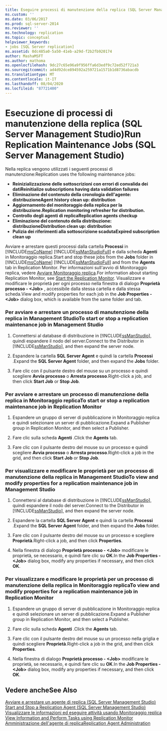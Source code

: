 ```yaml
---
title: Eseguire processi di manutenzione della replica (SQL Server Management Studio) | Microsoft Docs
ms.custom: ''
ms.date: 03/06/2017
ms.prod: sql-server-2014
ms.reviewer: ''
ms.technology: replication
ms.topic: conceptual
helpviewer_keywords:
- jobs [SQL Server replication]
ms.assetid: 0dc485a0-5a50-41eb-a29d-f2b2fb920174
author: MashaMSFT
ms.author: mathoma
ms.openlocfilehash: 9dc27c65e96a9f956ffa6d3edf9c72ed52f721a3
ms.sourcegitcommit: ad4d92dce894592a259721a1571b1d8736abacdb
ms.translationtype: MT
ms.contentlocale: it-IT
ms.lasthandoff: 08/04/2020
ms.locfileid: "87721400"
---
```

# <a name="run-replication-maintenance-jobs-sql-server-management-studio"></a><span data-ttu-id="0c5bb-102">Esecuzione di processi di manutenzione della replica (SQL Server Management Studio)</span><span class="sxs-lookup"><span data-stu-id="0c5bb-102">Run Replication Maintenance Jobs (SQL Server Management Studio)</span></span>
  <span data-ttu-id="0c5bb-103">Nella replica vengono utilizzati i seguenti processi di manutenzione:</span><span class="sxs-lookup"><span data-stu-id="0c5bb-103">Replication uses the following maintenance jobs:</span></span>  
  
-   <span data-ttu-id="0c5bb-104">**Reinizializzazione delle sottoscrizioni con errori di convalida dei dati**</span><span class="sxs-lookup"><span data-stu-id="0c5bb-104">**Reinitialize subscriptions having data validation failures**</span></span>
-   <span data-ttu-id="0c5bb-105">**Eliminazione del contenuto della cronologia dell'agente: distribuzione**</span><span class="sxs-lookup"><span data-stu-id="0c5bb-105">**Agent history clean up: distribution**</span></span>
-   <span data-ttu-id="0c5bb-106">**Aggiornamento del monitoraggio della replica per la distribuzione.**</span><span class="sxs-lookup"><span data-stu-id="0c5bb-106">**Replication monitoring refresher for distribution.**</span></span>
-   <span data-ttu-id="0c5bb-107">**Controllo degli agenti di replica**</span><span class="sxs-lookup"><span data-stu-id="0c5bb-107">**Replication agents checkup**</span></span>
-   <span data-ttu-id="0c5bb-108">**Eliminazione del contenuto della distribuzione: distribuzione**</span><span class="sxs-lookup"><span data-stu-id="0c5bb-108">**Distribution clean up: distribution**</span></span>
-   <span data-ttu-id="0c5bb-109">**Pulizia dei riferimenti alla sottoscrizione scaduta**</span><span class="sxs-lookup"><span data-stu-id="0c5bb-109">**Expired subscription clean up**</span></span>  
  
 <span data-ttu-id="0c5bb-110">Avviare e arrestare questi processi dalla cartella **Processi** in [!INCLUDE[msCoName](../../../includes/msconame-md.md)] [!INCLUDE[ssManStudioFull](../../../includes/ssmanstudiofull-md.md)] e dalla scheda **Agenti** in Monitoraggio replica.</span><span class="sxs-lookup"><span data-stu-id="0c5bb-110">Start and stop these jobs from the **Jobs** folder in [!INCLUDE[msCoName](../../../includes/msconame-md.md)] [!INCLUDE[ssManStudioFull](../../../includes/ssmanstudiofull-md.md)] and from the **Agents** tab in Replication Monitor.</span></span> <span data-ttu-id="0c5bb-111">Per informazioni sull'avvio di Monitoraggio replica, vedere [Avviare Monitoraggio replica](../monitor/start-the-replication-monitor.md).</span><span class="sxs-lookup"><span data-stu-id="0c5bb-111">For information about starting Replication Monitor, see [Start the Replication Monitor](../monitor/start-the-replication-monitor.md).</span></span> <span data-ttu-id="0c5bb-112">Visualizzare e modificare le proprietà per ogni processo nella finestra di dialogo **Proprietà processo - \<Job>** , accessibile dalla stessa cartella e dalla stessa scheda.</span><span class="sxs-lookup"><span data-stu-id="0c5bb-112">View and modify properties for each job in the **Job Properties - \<Job>** dialog box, which is available from the same folder and tab.</span></span>  
  
### <a name="to-start-or-stop-a-replication-maintenance-job-in-management-studio"></a><span data-ttu-id="0c5bb-113">Per avviare e arrestare un processo di manutenzione della replica in Management Studio</span><span class="sxs-lookup"><span data-stu-id="0c5bb-113">To start or stop a replication maintenance job in Management Studio</span></span>  
  
1.  <span data-ttu-id="0c5bb-114">Connettersi al database di distribuzione in [!INCLUDE[ssManStudio](../../../includes/ssmanstudio-md.md)], quindi espandere il nodo del server.</span><span class="sxs-lookup"><span data-stu-id="0c5bb-114">Connect to the Distributor in [!INCLUDE[ssManStudio](../../../includes/ssmanstudio-md.md)], and then expand the server node.</span></span>  
  
2.  <span data-ttu-id="0c5bb-115">Espandere la cartella **SQL Server Agent** e quindi la cartella **Processi** .</span><span class="sxs-lookup"><span data-stu-id="0c5bb-115">Expand the **SQL Server Agent** folder, and then expand the **Jobs** folder.</span></span>  
  
3.  <span data-ttu-id="0c5bb-116">Fare clic con il pulsante destro del mouse su un processo e quindi scegliere **Avvia processo** o **Arresta processo**.</span><span class="sxs-lookup"><span data-stu-id="0c5bb-116">Right-click a job, and then click **Start Job** or **Stop Job**.</span></span>  
  
### <a name="to-start-or-stop-a-replication-maintenance-job-in-replication-monitor"></a><span data-ttu-id="0c5bb-117">Per avviare e arrestare un processo di manutenzione della replica in Monitoraggio replica</span><span class="sxs-lookup"><span data-stu-id="0c5bb-117">To start or stop a replication maintenance job in Replication Monitor</span></span>  
  
1.  <span data-ttu-id="0c5bb-118">Espandere un gruppo di server di pubblicazione in Monitoraggio replica e quindi selezionare un server di pubblicazione.</span><span class="sxs-lookup"><span data-stu-id="0c5bb-118">Expand a Publisher group in Replication Monitor, and then select a Publisher.</span></span>  
  
2.  <span data-ttu-id="0c5bb-119">Fare clic sulla scheda **Agenti** .</span><span class="sxs-lookup"><span data-stu-id="0c5bb-119">Click the **Agents** tab.</span></span>  
  
3.  <span data-ttu-id="0c5bb-120">Fare clic con il pulsante destro del mouse su un processo e quindi scegliere **Avvia processo** o **Arresta processo**.</span><span class="sxs-lookup"><span data-stu-id="0c5bb-120">Right-click a job in the grid, and then click **Start Job** or **Stop Job**.</span></span>  
  
### <a name="to-view-and-modify-properties-for-a-replication-maintenance-job-in-management-studio"></a><span data-ttu-id="0c5bb-121">Per visualizzare e modificare le proprietà per un processo di manutenzione della replica in Management Studio</span><span class="sxs-lookup"><span data-stu-id="0c5bb-121">To view and modify properties for a replication maintenance job in Management Studio</span></span>  
  
1.  <span data-ttu-id="0c5bb-122">Connettersi al database di distribuzione in [!INCLUDE[ssManStudio](../../../includes/ssmanstudio-md.md)], quindi espandere il nodo del server.</span><span class="sxs-lookup"><span data-stu-id="0c5bb-122">Connect to the Distributor in [!INCLUDE[ssManStudio](../../../includes/ssmanstudio-md.md)], and then expand the server node.</span></span>  
  
2.  <span data-ttu-id="0c5bb-123">Espandere la cartella **SQL Server Agent** e quindi la cartella **Processi** .</span><span class="sxs-lookup"><span data-stu-id="0c5bb-123">Expand the **SQL Server Agent** folder, and then expand the **Jobs** folder.</span></span>  
  
3.  <span data-ttu-id="0c5bb-124">Fare clic con il pulsante destro del mouse su un processo e scegliere **Proprietà**.</span><span class="sxs-lookup"><span data-stu-id="0c5bb-124">Right-click a job, and then click **Properties**.</span></span>  
  
4.  <span data-ttu-id="0c5bb-125">Nella finestra di dialogo **Proprietà processo - \<Job>** modificare le proprietà, se necessario, e quindi fare clic su **OK**.</span><span class="sxs-lookup"><span data-stu-id="0c5bb-125">In the **Job Properties - \<Job>** dialog box, modify any properties if necessary, and then click **OK**.</span></span>  
  
### <a name="to-view-and-modify-properties-for-a-replication-maintenance-job-in-replication-monitor"></a><span data-ttu-id="0c5bb-126">Per visualizzare e modificare le proprietà per un processo di manutenzione della replica in Monitoraggio replica</span><span class="sxs-lookup"><span data-stu-id="0c5bb-126">To view and modify properties for a replication maintenance job in Replication Monitor</span></span>  
  
1.  <span data-ttu-id="0c5bb-127">Espandere un gruppo di server di pubblicazione in Monitoraggio replica e quindi selezionare un server di pubblicazione.</span><span class="sxs-lookup"><span data-stu-id="0c5bb-127">Expand a Publisher group in Replication Monitor, and then select a Publisher.</span></span>  
  
2.  <span data-ttu-id="0c5bb-128">Fare clic sulla scheda **Agenti** .</span><span class="sxs-lookup"><span data-stu-id="0c5bb-128">Click the **Agents** tab.</span></span>  
  
3.  <span data-ttu-id="0c5bb-129">Fare clic con il pulsante destro del mouse su un processo nella griglia e quindi scegliere **Proprietà**.</span><span class="sxs-lookup"><span data-stu-id="0c5bb-129">Right-click a job in the grid, and then click **Properties**.</span></span>  
  
4.  <span data-ttu-id="0c5bb-130">Nella finestra di dialogo **Proprietà processo - \<Job>** modificare le proprietà, se necessario, e quindi fare clic su **OK**.</span><span class="sxs-lookup"><span data-stu-id="0c5bb-130">In the **Job Properties - \<Job>** dialog box, modify any properties if necessary, and then click **OK**.</span></span>  
  
## <a name="see-also"></a><span data-ttu-id="0c5bb-131">Vedere anche</span><span class="sxs-lookup"><span data-stu-id="0c5bb-131">See Also</span></span>  
 <span data-ttu-id="0c5bb-132">[Avviare e arrestare un agente di replica &#40;SQL Server Management Studio&#41;](../agents/start-and-stop-a-replication-agent-sql-server-management-studio.md) </span><span class="sxs-lookup"><span data-stu-id="0c5bb-132">[Start and Stop a Replication Agent &#40;SQL Server Management Studio&#41;](../agents/start-and-stop-a-replication-agent-sql-server-management-studio.md) </span></span>  
 <span data-ttu-id="0c5bb-133">[Visualizzare le informazioni ed eseguire attività usando Monitoraggio replica](../monitor/view-information-and-perform-tasks-replication-monitor.md) </span><span class="sxs-lookup"><span data-stu-id="0c5bb-133">[View Information and Perform Tasks using Replication Monitor](../monitor/view-information-and-perform-tasks-replication-monitor.md) </span></span>  
 [<span data-ttu-id="0c5bb-134">Amministrazione dell'agente di replica</span><span class="sxs-lookup"><span data-stu-id="0c5bb-134">Replication Agent Administration</span></span>](../agents/replication-agent-administration.md)  
  
  
